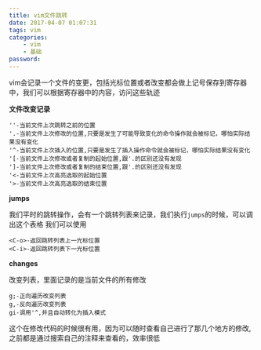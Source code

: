 ```yaml
---
title: vim文件跳转
date: 2017-04-07 01:07:31
tags: vim
categories:
    - vim
    - 基础
password: 
---
```


vim会记录一个文件的变更，包括光标位置或者改变都会做上记号保存到寄存器中，我们可以根据寄存器中的内容，访问这些轨迹

**文件改变记录**

```
''-当前文件上次跳转之前的位置
'.-当前文件上次修改的位置,只要是发生了可能导致变化的命令操作就会被标记，哪怕实际结果没有变化
'^-当前文件上次插入的位置,只要是发生了插入操作命令就会被标记，哪怕实际结果没有变化
'[-当前文件上次修改或者复制的起始位置,跟'.的区别还没有发现
']-当前文件上次修改或者复制的结束位置,跟'.的区别还没有发现
'<-当前文件上次高亮选取的起始位置
'>-当前文件上次高亮选取的结束位置
```

**jumps**

我们平时的跳转操作，会有一个跳转列表来记录，我们执行`jumps`的时候，可以调出这个表格
我们可以使用

```
<C-o>-返回跳转列表上一光标位置
<C-i>-返回跳转列表下一光标位置
```

**changes**

改变列表，里面记录的是当前文件的所有修改

```
g;-正向遍历改变列表
g,-反向遍历改变列表
gi-调用'^,并且自动转化为插入模式
```
这个在修改代码的时候很有用，因为可以随时查看自己进行了那几个地方的修改,之前都是通过搜索自己的注释来查看的，效率很低

